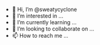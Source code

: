 - 👋 Hi, I’m @sweatycyclone
- 👀 I’m interested in ...
- 🌱 I’m currently learning ...
- 💞️ I’m looking to collaborate on ...
- 📫 How to reach me ...

<!---
sweatycyclone/sweatycyclone is a ✨ special ✨ repository because its `README.md` (this file) appears on your GitHub profile.
You can click the Preview link to take a look at your changes.
--->
